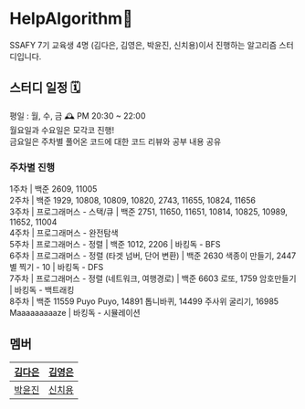 # HelpAlgorithm🤲
SSAFY 7기 교육생 4명 (김다은, 김영은, 박윤진, 신치용)이서 진행하는 알고리즘 스터디입니다.

## 스터디 일정 🗓️
평일 : 월, 수, 금 🕰 PM 20:30 ~ 22:00   
월요일과 수요일은 모각코 진행!   
금요일은 주차별 풀어온 코드에 대한 코드 리뷰와 공부 내용 공유   

### 주차별 진행
1주차
| 백준 2609, 11005   
2주차
| 백준 1929, 10808, 10809, 10820, 2743,  11655, 10824, 11656   
3주차
| 프로그래머스 - 스택/큐
| 백준 2751, 11650, 11651, 10814, 10825, 10989, 11652, 11004   
4주차
| 프로그래머스 - 완전탐색   
5주차
| 프로그래머스 - 정렬
| 백준 1012, 2206
| 바킹독 - BFS   
6주차
| 프로그래머스 - 정렬 (타겟 넘버, 단어 변환)
| 백준 2630 색종이 만들기, 2447 별 찍기 - 10
| 바킹독 - DFS   
7주차
| 프로그래머스 - 정렬 (네트워크, 여행경로)
| 백준 6603 로또, 1759 암호만들기
| 바킹독 - 백트래킹   
8주차
| 백준 11559 Puyo Puyo, 14891 톱니바퀴, 14499 주사위 굴리기, 16985 Maaaaaaaaaze
| 바킹독 - 시뮬레이션

## 멤버
| [김다은](https://github.com/daeunblue) | [김영은](https://github.com/kyeee2) |
|-------------------------------------|-----------------------------------------|
| [박윤진](https://bleron.tistory.com/) | [신치용](https://github.com/chiyongs)| 
